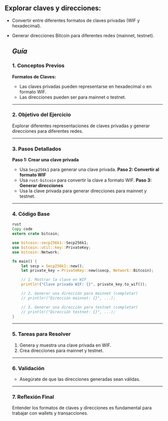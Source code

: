 ## **Explorar claves y direcciones:**

- Convertir entre diferentes formatos de claves privadas (WIF y hexadecimal).
- Generar direcciones Bitcoin para diferentes redes (mainnet, testnet).
  
  ## **_Guía_**

    ### 1. **Conceptos Previos**
    **Formatos de Claves:**
    - Las claves privadas pueden representarse en hexadecimal o en formato WIF.
    - Las direcciones pueden ser para mainnet o testnet.
    ***
    ### 2. **Objetivo del Ejercicio**
    Explorar diferentes representaciones de claves privadas y generar direcciones para diferentes redes.
    ***
    ### 3. **Pasos Detallados**
    **Paso 1: Crear una clave privada**
    - Usa `Secp256k1` para generar una clave privada.
    **Paso 2: Convertir al formato WIF**
    - Usa `rust-bitcoin` para convertir la clave a formato WIF.
    **Paso 3: Generar direcciones**
    - Usa la clave privada para generar direcciones para mainnet y testnet.
    ***
    ### 4. **Código Base**
    ```rust
    rust
    Copy code
    extern crate bitcoin;

    use bitcoin::secp256k1::Secp256k1;
    use bitcoin::util::key::PrivateKey;
    use bitcoin::Network;

    fn main() {
        let secp = Secp256k1::new();
        let private_key = PrivateKey::new(&secp, Network::Bitcoin);

        // 1. Mostrar la clave en WIF
        println!("Clave privada WIF: {}", private_key.to_wif());

        // 2. Generar una dirección para mainnet (completar)
        // println!("Dirección mainnet: {}", ...);

        // 3. Generar una dirección para testnet (completar)
        // println!("Dirección testnet: {}", ...);
    }

    ```
    ***
    ### 5. **Tareas para Resolver**
    1. Genera y muestra una clave privada en WIF.
    2. Crea direcciones para mainnet y testnet.
    ***
    ### 6. **Validación**
    - Asegúrate de que las direcciones generadas sean válidas.
    ***
    ### 7. **Reflexión Final**
    Entender los formatos de claves y direcciones es fundamental para trabajar con wallets y transacciones.
